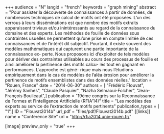 +++
audience = "N"
langid = "french"
keywords = "graph mining"
abstract = "Pour assister la découverte de connaissances à partir de données, de nombreuses techniques de calcul de motifs ont été proposées. L’un des verrous à leurs disséminations est que nombre des motifs extraits apparaissent triviaux et/ou inintéressants au regard de la connaissance du domaine et des experts. Les méthodes de fouille de données sous contraintes usuelles ne permettent qu’une prise en compte limitée de ces connaissances et de l’intérêt dit subjectif. Pourtant, il existe souvent des modèles mathématiques qui capturent une partie importante de la connaissance ex- perte. Nous proposons ici d’exploiter de tels modèles pour dériver des contraintes utilisables au cours des processus de fouille et ainsi améliorer la pertinence des motifs calcu- lés tout en gagnant en performances. L’approche est géné- rique mais nous l’étudions empiriquement dans le cas de modèles de l’aléa érosion pour améliorer la pertinence de motifs ensemblistes dans des données réelles."
location = "Rouen, France"
date = "2014-06-30"
authors = [ "Frédéric Flouvat", "Jérémy Sanhes", "Claude Pasquier", "Nazha Selmaoui-Folcher", "Jean-François Boulicaut",]
publication = "19ème congrès sur la Reconnaissance de Formes et l'Intelligence Artificielle (RFIA'14)"
title = "Les modèles des experts au service de l’extraction de motifs pertinents"
publication_types = [ "1",]
ID = "Flouvat2014b"
url_pdf = "files/pdf/Flouvat2014b.pdf"
[[links]]
name = "Conference Site"
url = "http://rfia2014.univ-rouen.fr/"

[image]
preview_only = "true"
+++
